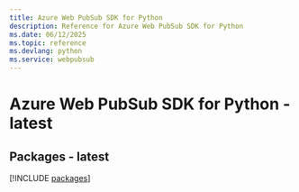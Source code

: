 ```yaml
---
title: Azure Web PubSub SDK for Python
description: Reference for Azure Web PubSub SDK for Python
ms.date: 06/12/2025
ms.topic: reference
ms.devlang: python
ms.service: webpubsub
---
```

# Azure Web PubSub SDK for Python - latest
## Packages - latest
[!INCLUDE [packages](web-pubsub-index.md)]